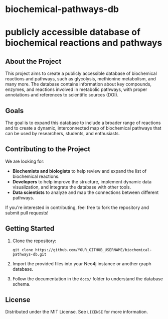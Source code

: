# biochemical-pathways-db
# publicly accessible database of biochemical reactions and pathways

## About the Project

This project aims to create a publicly accessible database of biochemical reactions and pathways, such as glycolysis, methionine metabolism, and many more. The database contains information about key compounds, enzymes, and reactions involved in metabolic pathways, with proper annotations and references to scientific sources (DOI).

## Goals

The goal is to expand this database to include a broader range of reactions and to create a dynamic, interconnected map of biochemical pathways that can be used by researchers, students, and enthusiasts.

## Contributing to the Project

We are looking for:
- **Biochemists and biologists** to help review and expand the list of biochemical reactions.
- **Developers** to help improve the structure, implement dynamic data visualization, and integrate the database with other tools.
- **Data scientists** to analyze and map the connections between different pathways.

If you're interested in contributing, feel free to fork the repository and submit pull requests!

## Getting Started

1. Clone the repository:
    ```
    git clone https://github.com/YOUR_GITHUB_USERNAME/biochemical-pathways-db.git
    ```

2. Import the provided files into your Neo4j instance or another graph database.

3. Follow the documentation in the `docs/` folder to understand the database schema.

## License

Distributed under the MIT License. See `LICENSE` for more information.
